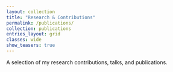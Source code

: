 ```yaml
---
layout: collection
title: "Research & Contributions"
permalink: /publications/
collection: publications
entries_layout: grid
classes: wide
show_teasers: true
---
```


A selection of my research contributions, talks, and publications.